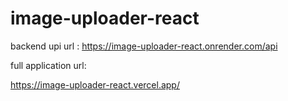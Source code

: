 # image-uploader-react

backend upi url :
https://image-uploader-react.onrender.com/api

full application url:

https://image-uploader-react.vercel.app/
